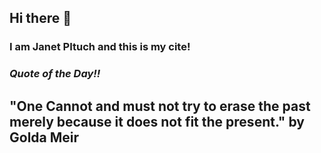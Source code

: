 ## Hi there 👋

### I am Janet PItuch and this is my cite!

### *Quote of the Day!!*
## **"One Cannot and must not try to erase the past merely because it does not fit the present."** by Golda Meir
